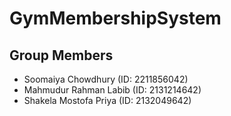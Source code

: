 # GymMembershipSystem
## Group Members
- Soomaiya Chowdhury (ID: 2211856042)
- Mahmudur Rahman Labib (ID: 2131214642)
- Shakela Mostofa Priya (ID: 2132049642)
